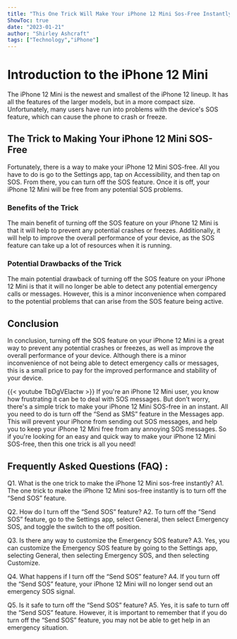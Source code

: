 ```yaml
---
title: "This One Trick Will Make Your iPhone 12 Mini Sos-Free Instantly!"
ShowToc: true 
date: "2023-01-21"
author: "Shirley Ashcraft" 
tags: ["Technology","iPhone"]
---
```

# Introduction to the iPhone 12 Mini

The iPhone 12 Mini is the newest and smallest of the iPhone 12 lineup. It has all the features of the larger models, but in a more compact size. Unfortunately, many users have run into problems with the device's SOS feature, which can cause the phone to crash or freeze.

## The Trick to Making Your iPhone 12 Mini SOS-Free

Fortunately, there is a way to make your iPhone 12 Mini SOS-free. All you have to do is go to the Settings app, tap on Accessibility, and then tap on SOS. From there, you can turn off the SOS feature. Once it is off, your iPhone 12 Mini will be free from any potential SOS problems.

### Benefits of the Trick

The main benefit of turning off the SOS feature on your iPhone 12 Mini is that it will help to prevent any potential crashes or freezes. Additionally, it will help to improve the overall performance of your device, as the SOS feature can take up a lot of resources when it is running.

### Potential Drawbacks of the Trick

The main potential drawback of turning off the SOS feature on your iPhone 12 Mini is that it will no longer be able to detect any potential emergency calls or messages. However, this is a minor inconvenience when compared to the potential problems that can arise from the SOS feature being active.

## Conclusion

In conclusion, turning off the SOS feature on your iPhone 12 Mini is a great way to prevent any potential crashes or freezes, as well as improve the overall performance of your device. Although there is a minor inconvenience of not being able to detect emergency calls or messages, this is a small price to pay for the improved performance and stability of your device.

{{< youtube TbDgVElactw >}} 
If you're an iPhone 12 Mini user, you know how frustrating it can be to deal with SOS messages. But don't worry, there's a simple trick to make your iPhone 12 Mini SOS-free in an instant. All you need to do is turn off the “Send as SMS” feature in the Messages app. This will prevent your iPhone from sending out SOS messages, and help you to keep your iPhone 12 Mini free from any annoying SOS messages. So if you're looking for an easy and quick way to make your iPhone 12 Mini SOS-free, then this one trick is all you need!

## Frequently Asked Questions (FAQ) :
Q1. What is the one trick to make the iPhone 12 Mini sos-free instantly?
A1. The one trick to make the iPhone 12 Mini sos-free instantly is to turn off the “Send SOS” feature.

Q2. How do I turn off the “Send SOS” feature?
A2. To turn off the “Send SOS” feature, go to the Settings app, select General, then select Emergency SOS, and toggle the switch to the off position.

Q3. Is there any way to customize the Emergency SOS feature?
A3. Yes, you can customize the Emergency SOS feature by going to the Settings app, selecting General, then selecting Emergency SOS, and then selecting Customize.

Q4. What happens if I turn off the “Send SOS” feature?
A4. If you turn off the “Send SOS” feature, your iPhone 12 Mini will no longer send out an emergency SOS signal.

Q5. Is it safe to turn off the “Send SOS” feature?
A5. Yes, it is safe to turn off the “Send SOS” feature. However, it is important to remember that if you do turn off the “Send SOS” feature, you may not be able to get help in an emergency situation.


